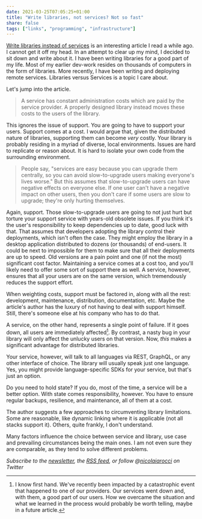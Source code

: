 ```yaml
---
date: 2021-03-25T07:05:25+01:00
title: "Write libraries, not services? Not so fast"
share: false
tags: ["links", "programming", "infrastructure"]
---
```

[Write libraries instead of services][1] is an interesting article I read
a while ago. I cannot get it off my head. In an attempt to clear up my mind,
I decided to sit down and write about it. I have been writing libraries for
a good part of my life. Most of my earlier dev-work resides on thousands of
computers in the form of libraries. More recently, I have been writing and
deploying remote services. Libraries versus Services is a topic I care about.

Let's jump into the article.

> A service has constant administration costs which are paid by the service
> provider. A properly designed library instead moves these costs to the users
> of the library.

This ignores the issue of support. You are going to have to support your users.
Support comes at a cost. I would argue that, given the distributed nature of
libraries, supporting them can become *very* costly. Your library is probably
residing in a myriad of diverse, local environments. Issues are hard to
replicate or reason about. It is hard to isolate your own code from the
surrounding environment. 

> People say, "services are easy because you can upgrade them centrally, so you
> can avoid slow-to-upgrade users making everyone's lives worse." But this
> assumes that slow-to-upgrade users can have negative effects on everyone
> else. If one user can't have a negative impact on other users, then you don't
> care if some users are slow to upgrade; they're only hurting themselves.

Again, support. Those slow-to-upgrade users are going to not just hurt but
torture your support service with years-old obsolete issues.  If you think it's
the user's responsibility to keep dependencies up to date, good luck with that.
That assumes that developers adopting the library control their deployments,
which isn't often the case. They might employ the library in a desktop
application distributed to dozens (or thousands) of end-users. It could be next
to impossible for them to make sure that all their deployments are up to speed.
Old versions are a pain point and one (if not the most) significant cost
factor. Maintaining a service comes at a cost too, and you'll likely need to
offer some sort of support there as well. A service, however, ensures that all
your users are on the same version, which tremendously reduces the support
effort. 

When weighting costs, support must be factored in, along with all the rest:
development, maintenance, distribution, documentation, etc.  Maybe the
article's author has the luxury of not having to deal with support himself.
Still, there's someone else at his company who has to do that. 

A service, on the other hand, represents a single point of failure. If it goes
down, all users are immediately affected[^2]. By contrast, a nasty bug in your
library will only affect the unlucky users on that version. Now, *this* makes
a significant advantage for distributed libraries.

Your service, however, will talk to all languages via REST, GraphQL, or any
other interface of choice. The library will usually speak just one language.
Yes, you might provide language-specific SDKs for your service, but that's just
an option.

Do you need to hold state? If you do, most of the time, a service will be
a better option. With state comes responsibility, however. You have to
ensure regular backups, resilience, and maintenance, all of them at a cost. 

The author suggests a few approaches to circumventing library limitations. Some
are reasonable, like dynamic linking where it is applicable (not all stacks
support it). Others, quite frankly, I don't understand. 

Many factors influence the choice between service and library, use case and
prevailing circumstances being the main ones. I am not even sure they are
comparable, as they tend to solve different problems. 

*Subscribe to the [newsletter][nl], the [RSS feed][rss], or follow @[nicolaiarocci][tw] on Twitter*

 [^2]: I know first hand. We've recently been impacted by a catastrophic event that happened to one of our providers. Our services went down and, with them, a good part of our users. How we overcame the situation and what we learned in the process would probably be worth telling, maybe in a future article.

 [1]: http://catern.com/services.html
 [rss]: https://nicolaiarocci.com/index.xml
 [tw]: http://twitter.com/nicolaiarocci
 [nl]: https://nicolaiarocci.substack.com
